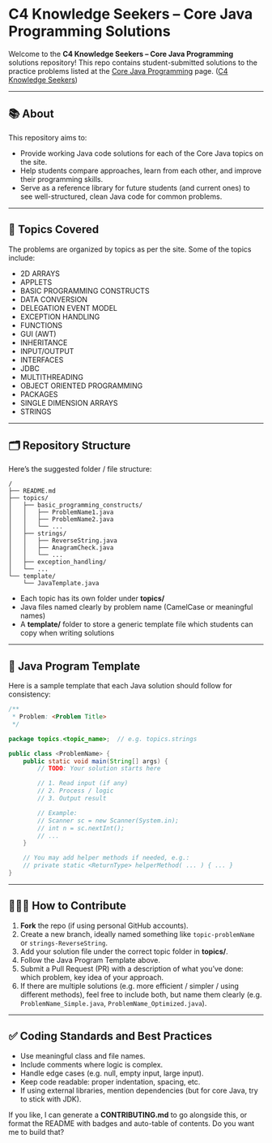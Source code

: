 # C4 Knowledge Seekers – Core Java Programming Solutions

Welcome to the **C4 Knowledge Seekers – Core Java Programming** solutions repository!
This repo contains student-submitted solutions to the practice problems listed at the [Core Java Programming](https://c4knowledgeseekers.in/practice-problems/core-java-programming) page. ([C4 Knowledge Seekers][1])

---

## 📚 About

This repository aims to:

* Provide working Java code solutions for each of the Core Java topics on the site.
* Help students compare approaches, learn from each other, and improve their programming skills.
* Serve as a reference library for future students (and current ones) to see well-structured, clean Java code for common problems.

---

## 🧭 Topics Covered

The problems are organized by topics as per the site. Some of the topics include:

* 2D ARRAYS
* APPLETS
* BASIC PROGRAMMING CONSTRUCTS
* DATA CONVERSION
* DELEGATION EVENT MODEL
* EXCEPTION HANDLING
* FUNCTIONS
* GUI (AWT)
* INHERITANCE
* INPUT/OUTPUT
* INTERFACES
* JDBC
* MULTITHREADING
* OBJECT ORIENTED PROGRAMMING
* PACKAGES
* SINGLE DIMENSION ARRAYS
* STRINGS

---

## 🗂 Repository Structure

Here’s the suggested folder / file structure:

```
/
├── README.md
├── topics/
│   ├── basic_programming_constructs/
│   │   ├── ProblemName1.java
│   │   ├── ProblemName2.java
│   │   └── ...
│   ├── strings/
│   │   ├── ReverseString.java
│   │   ├── AnagramCheck.java
│   │   └── ...
│   ├── exception_handling/
│   └── ...
└── template/
    └── JavaTemplate.java
```

* Each topic has its own folder under **topics/**
* Java files named clearly by problem name (CamelCase or meaningful names)
* A **template/** folder to store a generic template file which students can copy when writing solutions

---

## 🧰 Java Program Template

Here is a sample template that each Java solution should follow for consistency:

```java
/**
 * Problem: <Problem Title>
 */

package topics.<topic_name>;  // e.g. topics.strings

public class <ProblemName> {
    public static void main(String[] args) {
        // TODO: Your solution starts here

        // 1. Read input (if any)
        // 2. Process / logic
        // 3. Output result

        // Example:
        // Scanner sc = new Scanner(System.in);
        // int n = sc.nextInt();
        // ...
    }

    // You may add helper methods if needed, e.g.:
    // private static <ReturnType> helperMethod( ... ) { ... }
}
```

---

## 🧑‍🤝‍🧑 How to Contribute

1. **Fork** the repo (if using personal GitHub accounts).
2. Create a new branch, ideally named something like `topic-problemName` or `strings-ReverseString`.
3. Add your solution file under the correct topic folder in **topics/**.
4. Follow the Java Program Template above.
5. Submit a Pull Request (PR) with a description of what you’ve done: which problem, key idea of your approach.
6. If there are multiple solutions (e.g. more efficient / simpler / using different methods), feel free to include both, but name them clearly (e.g. `ProblemName_Simple.java`, `ProblemName_Optimized.java`).

---

## ✅ Coding Standards and Best Practices

* Use meaningful class and file names.
* Include comments where logic is complex.
* Handle edge cases (e.g. null, empty input, large input).
* Keep code readable: proper indentation, spacing, etc.
* If using external libraries, mention dependencies (but for core Java, try to stick with JDK).

If you like, I can generate a **CONTRIBUTING.md** to go alongside this, or format the README with badges and auto-table of contents. Do you want me to build that?

[1]: https://c4knowledgeseekers.in/practice-problems/core-java-programming "
        C4 Knowledge Seekers: One Stop solution for computer science solutions!
      "
